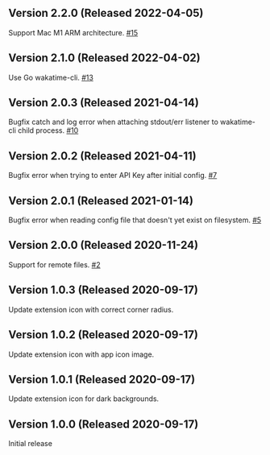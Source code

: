 ## Version 2.2.0 (Released 2022-04-05)

Support Mac M1 ARM architecture.
[#15](https://github.com/wakatime/WakaTime.novaextension/issues/15)

## Version 2.1.0 (Released 2022-04-02)

Use Go wakatime-cli.
[#13](https://github.com/wakatime/WakaTime.novaextension/issues/13)

## Version 2.0.3 (Released 2021-04-14)

Bugfix catch and log error when attaching stdout/err listener to wakatime-cli child process.
[#10](https://github.com/wakatime/WakaTime.novaextension/issues/10)

## Version 2.0.2 (Released 2021-04-11)

Bugfix error when trying to enter API Key after initial config.
[#7](https://github.com/wakatime/WakaTime.novaextension/issues/7)

## Version 2.0.1 (Released 2021-01-14)

Bugfix error when reading config file that doesn't yet exist on filesystem.
[#5](https://github.com/wakatime/WakaTime.novaextension/issues/5)

## Version 2.0.0 (Released 2020-11-24)

Support for remote files.
[#2](https://github.com/wakatime/WakaTime.novaextension/issues/2)

## Version 1.0.3 (Released 2020-09-17)

Update extension icon with correct corner radius.

## Version 1.0.2 (Released 2020-09-17)

Update extension icon with app icon image.

## Version 1.0.1 (Released 2020-09-17)

Update extension icon for dark backgrounds.

## Version 1.0.0 (Released 2020-09-17)

Initial release

